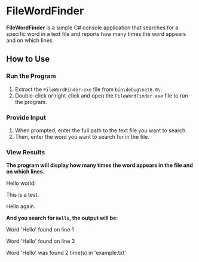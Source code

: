 # FileWordFinder

**FileWordFinder** is a simple C# console application that searches for a specific word in a text file and reports how many times the word appears and on which lines.

## How to Use

### Run the Program

1. Extract the `FileWordFinder.exe` file from `bin\debug\net6.0\`.
2. Double-click or right-click and open the `FileWordFinder.exe` file to run the program.

### Provide Input

1. When prompted, enter the full path to the text file you want to search.
2. Then, enter the word you want to search for in the file.

### View Results

**The program will display how many times the word appears in the file and on which lines.**

Hello world!

This is a test.

Hello again.


**And you search for `Hello`, the output will be:**

Word 'Hello' found on line 1

Word 'Hello' found on line 3

Word 'Hello' was found 2 time(s) in 'example.txt'
